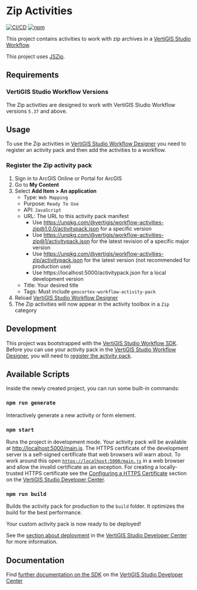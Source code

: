 # Zip Activities

[![CI/CD](https://github.com/vertigis/workflow-activities-zip/workflows/CI/CD/badge.svg)](https://github.com/vertigis/workflow-activities-zip/actions)
[![npm](https://img.shields.io/npm/v/@vertigis/workflow-activities-zip)](https://www.npmjs.com/package/@vertigis/workflow-activities-zip)

This project contains activities to work with zip archives in a [VertiGIS Studio Workflow](https://www.vertigisstudio.com/products/vertigis-studio-workflow/).

This project uses [JSZip](https://github.com/Stuk/jszip#readme).

## Requirements

### VertiGIS Studio Workflow Versions

The Zip activities are designed to work with VertiGIS Studio Workflow versions `5.37` and above.

## Usage

To use the Zip activities in [VertiGIS Studio Workflow Designer](https://apps.vertigisstudio.com/workflow/designer/) you need to register an activity pack and then add the activities to a workflow.

### Register the Zip activity pack

1. Sign in to ArcGIS Online or Portal for ArcGIS
1. Go to **My Content**
1. Select **Add Item > An application**
    - Type: `Web Mapping`
    - Purpose: `Ready To Use`
    - API: `JavaScript`
    - URL: The URL to this activity pack manifest
        - Use https://unpkg.com/@vertigis/workflow-activities-zip@1.0.0/activitypack.json for a specific version
        - Use https://unpkg.com/@vertigis/workflow-activities-zip@1/activitypack.json for the latest revision of a specific major version
        - Use https://unpkg.com/@vertigis/workflow-activities-zip/activitypack.json for the latest version (not recommended for production use)
        - Use https://localhost:5000/activitypack.json for a local development version
    - Title: Your desired title
    - Tags: Must include `geocortex-workflow-activity-pack`
1. Reload [VertiGIS Studio Workflow Designer](https://apps.vertigisstudio.com/workflow/designer/)
1. The Zip activities will now appear in the activity toolbox in a `Zip` category

## Development

This project was bootstrapped with the [VertiGIS Studio Workflow SDK](https://github.com/vertigis/vertigis-workflow-sdk). Before you can use your activity pack in the [VertiGIS Studio Workflow Designer](https://apps.vertigisstudio.com/workflow/designer/), you will need to [register the activity pack](https://developers.vertigisstudio.com/docs/workflow/sdk-web-overview#register-the-activity-pack).

## Available Scripts

Inside the newly created project, you can run some built-in commands:

### `npm run generate`

Interactively generate a new activity or form element.

### `npm start`

Runs the project in development mode. Your activity pack will be available at [http://localhost:5000/main.js](http://localhost:5000/main.js). The HTTPS certificate of the development server is a self-signed certificate that web browsers will warn about. To work around this open [`https://localhost:5000/main.js`](https://localhost:5000/main.js) in a web browser and allow the invalid certificate as an exception. For creating a locally-trusted HTTPS certificate see the [Configuring a HTTPS Certificate](https://developers.vertigisstudio.com/docs/workflow/sdk-web-overview/#configuring-a-https-certificate) section on the [VertiGIS Studio Developer Center](https://developers.vertigisstudio.com/docs/workflow/overview/).

### `npm run build`

Builds the activity pack for production to the `build` folder. It optimizes the build for the best performance.

Your custom activity pack is now ready to be deployed!

See the [section about deployment](https://developers.vertigisstudio.com/docs/workflow/sdk-web-overview/#deployment) in the [VertiGIS Studio Developer Center](https://developers.vertigisstudio.com/docs/workflow/overview/) for more information.

## Documentation

Find [further documentation on the SDK](https://developers.vertigisstudio.com/docs/workflow/sdk-web-overview/) on the [VertiGIS Studio Developer Center](https://developers.vertigisstudio.com/docs/workflow/overview/)
